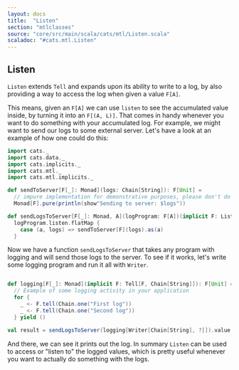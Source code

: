 ```yaml
---
layout: docs
title:  "Listen"
section: "mtlclasses"
source: "core/src/main/scala/cats/mtl/Listen.scala"
scaladoc: "#cats.mtl.Listen"
---
```


## Listen

`Listen` extends `Tell` and expands upon its ability to write to a log, by also providing a way to access the log when given a value `F[A]`. 

This means, given an `F[A]` we can use `listen` to see the accumulated value inside, by turning it into an `F[(A, L)]`.
That comes in handy whenever you want to do something with your accumulated log.
For example, we might want to send our logs to some external server.
Let's have a look at an example of how one could do this:


```scala mdoc
import cats._
import cats.data._
import cats.implicits._
import cats.mtl._
import cats.mtl.implicits._

def sendToServer[F[_]: Monad](logs: Chain[String]): F[Unit] =
  // impure implementation for demonstrative purposes, please don't do this at home
  Monad[F].pure(println(show"Sending to server: $logs"))

def sendLogsToServer[F[_]: Monad, A](logProgram: F[A])(implicit F: Listen[F, Chain[String]]): F[A] =
  logProgram.listen.flatMap {
    case (a, logs) => sendToServer[F](logs).as(a)
  }
```

Now we have a function `sendLogsToServer` that takes any program with logging and will send those logs to the server.
To see if it works, let's write some logging program and run it all with `Writer`.

```scala mdoc

def logging[F[_]: Monad](implicit F: Tell[F, Chain[String]]): F[Unit] =
  // Example of some logging activity in your application
  for {
    _ <- F.tell(Chain.one("First log"))
    _ <- F.tell(Chain.one("Second log"))
  } yield ()

val result = sendLogsToServer(logging[Writer[Chain[String], ?]]).value
```

And there, we can see it prints out the log.
In summary `Listen` can be used to access or "listen to" the logged values,
 which is pretty useful whenever you want to actually do something with the logs.
